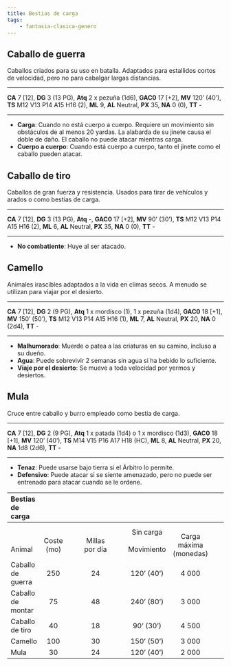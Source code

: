 ```yaml
---
title: Bestias de carga
tags:
    - fantasia-clasica-genero
---
```


## Caballo de guerra
Caballos criados para su uso en batalla. Adaptados para estallidos cortos de velocidad, pero no para cabalgar largas distancias.
___
**CA** 7 [12], **DG** 3 (13 PG), **Atq** 2 x pezuña (1d6), **GAC0** 17 [+2], **MV** 120’ (40’), **TS** M12 V13 P14 A15 H16 (2), **ML** 9, **AL** Neutral, **PX** 35, **NA** 0 (0), **TT** -
___

- **Carga**: Cuando no está cuerpo a cuerpo. Requiere un movimiento sin obstáculos de al menos 20 yardas. La alabarda de su jinete causa el doble de daño. El caballo no puede atacar mientras carga.
- **Cuerpo a cuerpo**: Cuando está cuerpo a cuerpo, tanto el jinete como el caballo pueden atacar.

## Caballo de tiro
Caballos de gran fuerza y resistencia. Usados para tirar de vehículos y arados o como bestias de carga.
___
**CA** 7 [12], **DG** 3 (13 PG), **Atq** -, **GAC0** 17 [+2], **MV** 90’ (30’), **TS** M12 V13 P14 A15 H16 (2), **ML** 6, **AL** Neutral, **PX** 35, **NA** 0 (0), **TT** -
___

- **No combatiente**: Huye al ser atacado.

## Camello
Animales irascibles adaptados a la vida en climas secos. A menudo se utilizan para viajar por el desierto.
___
**CA** 7 [12], **DG** 2 (9 PG), **Atq** 1 x mordisco (1), 1 x pezuña (1d4), **GAC0** 18 [+1], **MV** 150’ (50’), **TS** M12 V13 P14 A15 H16 (1), **ML** 7, **AL** Neutral, **PX** 20, **NA** 0 (2d4), **TT** -
___

- **Malhumorado**: Muerde o patea a las criaturas en su camino, incluso a su dueño.
- **Agua**: Puede sobrevivir 2 semanas sin agua si ha bebido lo suficiente.
- **Viaje por el desierto**: Se mueve a toda velocidad por yermos y desiertos.

## Mula
Cruce entre caballo y burro empleado como bestia de carga.
___
**CA** 7 [12], **DG** 2 (9 PG), **Atq** 1 x patada (1d4) o 1 x mordisco (1d3), **GAC0** 18 [+1], **MV** 120’ (40’), **TS** M14 V15 P16 A17 H18 (HC), **ML** 8, **AL** Neutral, **PX** 20, **NA** 1d8 (2d6), **TT** -
___

- **Tenaz**: Puede usarse bajo tierra si el Árbitro lo permite.
- **Defensivo**: Puede atacar si se siente amenazado, pero no puede ser entrenado para atacar cuando se le ordene.

| Bestias de carga   |                       | <div style="width:120px" /> |                                 |                                   | <div style="width:120px" /> |                                 |                                   |
| :----------------- | :-------------------: | :-------------------------: | :-----------------------------: | :-------------------------------: | :-------------------------: | :-----------------------------: | :-------------------------------: |
| <br /><br />Animal | <br />Coste<br />(mo) |  <br />Millas<br />por día  | Sin carga<br /><br />Movimiento | <br />Carga máxima<br />(monedas) |  <br />Millas<br />por día  | Con carga<br /><br />Movimiento | <br />Carga máxima<br />(monedas) |
| Caballo de guerra  |          250          |             24              |           120’ (40’)            |               4 000               |             12              |            60’ (20’)            |               8 000               |
| Caballo de montar  |          75           |             48              |           240’ (80’)            |               3 000               |             12              |            60’ (20’)            |               8 000               |
| Caballo de tiro    |          40           |             18              |            90’ (30’)            |               4 500               |              9              |            45’ (15’)            |               9 000               |
| Camello            |          100          |             30              |           150’ (50’)            |               3 000               |             15              |            75’ (25’)            |               6 000               |
| Mula               |          30           |             24              |           120’ (40’)            |               2 000               |             12              |            60’ (20’)            |               4 000               |

